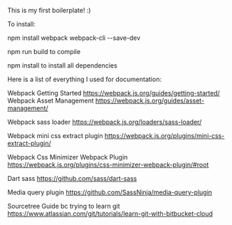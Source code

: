This is my first boilerplate! :)

To install:

npm install webpack webpack-cli --save-dev

npm run build to compile

npm install to install all dependencies

Here is a list of everything I used for documentation:

Webpack Getting Started
https://webpack.js.org/guides/getting-started/
Webpack Asset Management
https://webpack.js.org/guides/asset-management/

Webpack sass loader
https://webpack.js.org/loaders/sass-loader/

Webpack mini css extract plugin
https://webpack.js.org/plugins/mini-css-extract-plugin/

Webpack Css Minimizer Webpack Plugin
https://webpack.js.org/plugins/css-minimizer-webpack-plugin/#root

Dart sass
https://github.com/sass/dart-sass

Media query plugin
https://github.com/SassNinja/media-query-plugin

Sourcetree Guide bc trying to learn git
https://www.atlassian.com/git/tutorials/learn-git-with-bitbucket-cloud